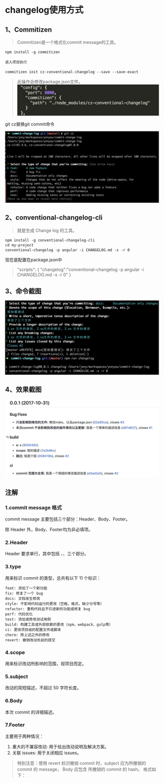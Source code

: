 # changelog使用方式

## 1、Commitizen

> Commitizen是一个格式化commit message的工具。

    npm install -g commitizen
    
    进入项目执行
    
    commitizen init cz-conventional-changelog --save --save-exact

>此操作会修改package.json文件。
>![](media/15093486333182/15094378630612.jpg)

git cz替换git commit命令

![](media/15093486333182/15094380852015.jpg)


## 2、conventional-changelog-cli
>就是生成 Change log 的工具。

    npm install -g conventional-changelog-cli
    cd my-project
    conventional-changelog -p angular -i CHANGELOG.md -s -r 0
    
现在是配置在package.json中

>"scripts": {
>"changelog":"conventional-changelog -p angular -i CHANGELOG.md -s -r 0"
>}


## 3、命令截图
![](media/15093486333182/15094390880861.jpg)

## 4、效果截图
![](media/15093486333182/15094393010120.jpg)


## 注解
### 1.commit message 格式

commit message 主要包括三个部分：Header、Body、Footer。

除 Header 外，Body、Footer均为非必填项。

### 2.Header

Header 要求单行，其中包括 <type>、<scope>、<subject>三个部分。

### 3.type

用来标识 commit 的类型，总共有以下 11 个标识：

	feat: 添加了一个新功能
	fix: 修复了一个 bug
	docs: 文档发生修改
	style: 不影响代码运行的更改（空格，格式，缺少分号等）
	refactor: 重构代码且不引进新的功能或修复 bug
	perf: 代码优化
	test: 添加或修改测试用例
	build: 构建工具或外部依赖的更改（npm，webpack，gulp等）
	ci: 更改项目级的配置文件或脚本
	chore: 除上述之外的修改
	revert: 撤销改动先前的提交

### 4.scope

用来标识改动所影响的范围，视项目而定。

### 5.subject

改动的简短描述，不超过 50 字符长度。

### 6.Body

本次 commit 的详细描述。

### 7.Footer

主要用于两种情况：

1. 重大的不兼容改动: 用于给出改动说明及解决方案。
2. 关联 issues: 用于关闭相应 issues。


> 特别注意：使用 revert 标识撤销 commit 时，subject 应为所撤销的 commit 的 message， Body 应包含 所撤销的 commit 的 hash。
格式如下：


